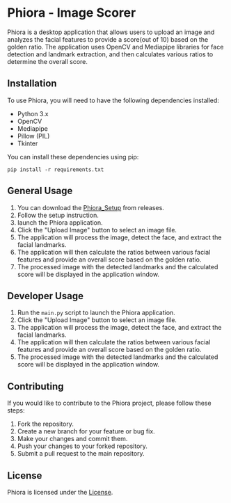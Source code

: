 # Phiora - Image Scorer

Phiora is a desktop application that allows users to upload an image and analyzes the facial features to provide a score(out of 10) based on the golden ratio. The application uses OpenCV and Mediapipe libraries for face detection and landmark extraction, and then calculates various ratios to determine the overall score.

## Installation

To use Phiora, you will need to have the following dependencies installed:

- Python 3.x
- OpenCV
- Mediapipe
- Pillow (PIL)
- Tkinter

You can install these dependencies using pip:

```
pip install -r requirements.txt
```

## General Usage

1. You can download the [Phiora_Setup](https://github.com/Pratham-Vishwakarma/Phiora/releases/download/v1.5.0/Phiora_Setup_v2.0.0.exe) from releases.
2. Follow the setup instruction.
3. launch the Phiora application.
4.  Click the "Upload Image" button to select an image file.
5. The application will process the image, detect the face, and extract the facial landmarks.
6. The application will then calculate the ratios between various facial features and provide an overall score based on the golden ratio.
7. The processed image with the detected landmarks and the calculated score will be displayed in the application window.

## Developer Usage

1. Run the `main.py` script to launch the Phiora application.
2. Click the "Upload Image" button to select an image file.
3. The application will process the image, detect the face, and extract the facial landmarks.
4. The application will then calculate the ratios between various facial features and provide an overall score based on the golden ratio.
5. The processed image with the detected landmarks and the calculated score will be displayed in the application window.

## Contributing

If you would like to contribute to the Phiora project, please follow these steps:

1. Fork the repository.
2. Create a new branch for your feature or bug fix.
3. Make your changes and commit them.
4. Push your changes to your forked repository.
5. Submit a pull request to the main repository.

## License

Phiora is licensed under the [License](license.txt).